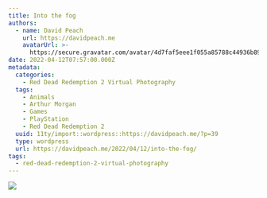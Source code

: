 ```yaml
---
title: Into the fog
authors:
  - name: David Peach
    url: https://davidpeach.me
    avatarUrl: >-
      https://secure.gravatar.com/avatar/4d7faf5eee1f055a85788c44936b8995eaab6dfb004e7854ec747ccb272e91ee?s=96&d=mm&r=g
date: 2022-04-12T07:57:00.000Z
metadata:
  categories:
    - Red Dead Redemption 2 Virtual Photography
  tags:
    - Animals
    - Arthur Morgan
    - Games
    - PlayStation
    - Red Dead Redemption 2
  uuid: 11ty/import::wordpress::https://davidpeach.me/?p=39
  type: wordpress
  url: https://davidpeach.me/2022/04/12/into-the-fog/
tags:
  - red-dead-redemption-2-virtual-photography
---
```

[![](/assets/Into-the-fog-2048x1152-qjS81SO8NQu9.jpg)](/assets/Into-the-fog-2048x1152-qjS81SO8NQu9.jpg)